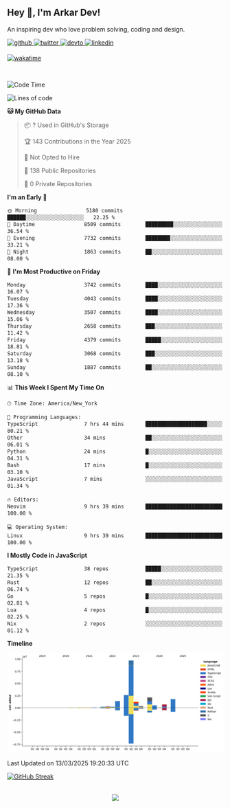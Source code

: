 ## Hey 👋, I'm Arkar Dev!  

An inspiring dev who love problem solving, coding and design.

<a href="https://github.com/Riley1101" target="_blank">
<img src=https://img.shields.io/badge/github-%2324292e.svg?&style=for-the-badge&logo=github&logoColor=white alt=github style="margin-bottom: 5px;" />
</a>
<a href="https://twitter.com/arkardev" target="_blank">
<img src=https://img.shields.io/badge/twitter-%2300acee.svg?&style=for-the-badge&logo=twitter&logoColor=white alt=twitter style="margin-bottom: 5px;" />
</a>
<a href="https://dev.to/riley1101" target="_blank">
<img src=https://img.shields.io/badge/dev.to-%2308090A.svg?&style=for-the-badge&logo=dev.to&logoColor=white alt=devto style="margin-bottom: 5px;" />
</a>
<a href="https://linkedin.com/in/arkar-kaung-myat" target="_blank">
<img src=https://img.shields.io/badge/linkedin-%231E77B5.svg?&style=for-the-badge&logo=linkedin&logoColor=white alt=linkedin style="margin-bottom: 5px;" />
</a>
  
[![wakatime](https://wakatime.com/badge/user/cf23b6e3-75f8-4c04-b0e3-273191c8d2ec.svg)](https://wakatime.com/@cf23b6e3-75f8-4c04-b0e3-273191c8d2ec)

<br/>

<!--START_SECTION:waka-->
![Code Time](http://img.shields.io/badge/Code%20Time-1%2C325%20hrs%2013%20mins-blue)

![Lines of code](https://img.shields.io/badge/From%20Hello%20World%20I%27ve%20Written-21.4%20million%20lines%20of%20code-blue)

**🐱 My GitHub Data** 

> 📦 ? Used in GitHub's Storage 
 > 
> 🏆 143 Contributions in the Year 2025
 > 
> 🚫 Not Opted to Hire
 > 
> 📜 138 Public Repositories 
 > 
> 🔑 0 Private Repositories 
 > 
**I'm an Early 🐤** 

```text
🌞 Morning                5180 commits        ██████░░░░░░░░░░░░░░░░░░░   22.25 % 
🌆 Daytime                8509 commits        █████████░░░░░░░░░░░░░░░░   36.54 % 
🌃 Evening                7732 commits        ████████░░░░░░░░░░░░░░░░░   33.21 % 
🌙 Night                  1863 commits        ██░░░░░░░░░░░░░░░░░░░░░░░   08.00 % 
```
📅 **I'm Most Productive on Friday** 

```text
Monday                   3742 commits        ████░░░░░░░░░░░░░░░░░░░░░   16.07 % 
Tuesday                  4043 commits        ████░░░░░░░░░░░░░░░░░░░░░   17.36 % 
Wednesday                3507 commits        ████░░░░░░░░░░░░░░░░░░░░░   15.06 % 
Thursday                 2658 commits        ███░░░░░░░░░░░░░░░░░░░░░░   11.42 % 
Friday                   4379 commits        █████░░░░░░░░░░░░░░░░░░░░   18.81 % 
Saturday                 3068 commits        ███░░░░░░░░░░░░░░░░░░░░░░   13.18 % 
Sunday                   1887 commits        ██░░░░░░░░░░░░░░░░░░░░░░░   08.10 % 
```


📊 **This Week I Spent My Time On** 

```text
🕑︎ Time Zone: America/New_York

💬 Programming Languages: 
TypeScript               7 hrs 44 mins       ████████████████████░░░░░   80.21 % 
Other                    34 mins             ██░░░░░░░░░░░░░░░░░░░░░░░   06.01 % 
Python                   24 mins             █░░░░░░░░░░░░░░░░░░░░░░░░   04.31 % 
Bash                     17 mins             █░░░░░░░░░░░░░░░░░░░░░░░░   03.10 % 
JavaScript               7 mins              ░░░░░░░░░░░░░░░░░░░░░░░░░   01.34 % 

🔥 Editors: 
Neovim                   9 hrs 39 mins       █████████████████████████   100.00 % 

💻 Operating System: 
Linux                    9 hrs 39 mins       █████████████████████████   100.00 % 
```

**I Mostly Code in JavaScript** 

```text
TypeScript               38 repos            █████░░░░░░░░░░░░░░░░░░░░   21.35 % 
Rust                     12 repos            ██░░░░░░░░░░░░░░░░░░░░░░░   06.74 % 
Go                       5 repos             █░░░░░░░░░░░░░░░░░░░░░░░░   02.81 % 
Lua                      4 repos             █░░░░░░░░░░░░░░░░░░░░░░░░   02.25 % 
Nix                      2 repos             ░░░░░░░░░░░░░░░░░░░░░░░░░   01.12 % 
```



**Timeline**

![Lines of Code chart](https://raw.githubusercontent.com/Riley1101/Riley1101/main/assets/bar_graph.png)


 Last Updated on 13/03/2025 19:20:33 UTC
<!--END_SECTION:waka-->

[![GitHub Streak](https://streak-stats.demolab.com?user=Riley1101)](https://git.io/streak-stats)
  
<br/>  
<div align="center">
<img src="https://komarev.com/ghpvc/?username=Riley1101&&style=flat-square" align="center" />
</div>  

